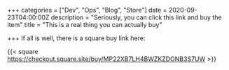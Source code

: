 +++
categories = ["Dev", "Ops", "Blog", "Store"]
date = 2020-09-23T04:00:00Z
description = "Seriously, you can click this link and buy the item"
title = "This is a real thing you can actually buy"

+++
If all is well, there is a square buy link here:

{{< square https://checkout.square.site/buy/MP22XB7LH4BWZKZDONB3S7UW >}}